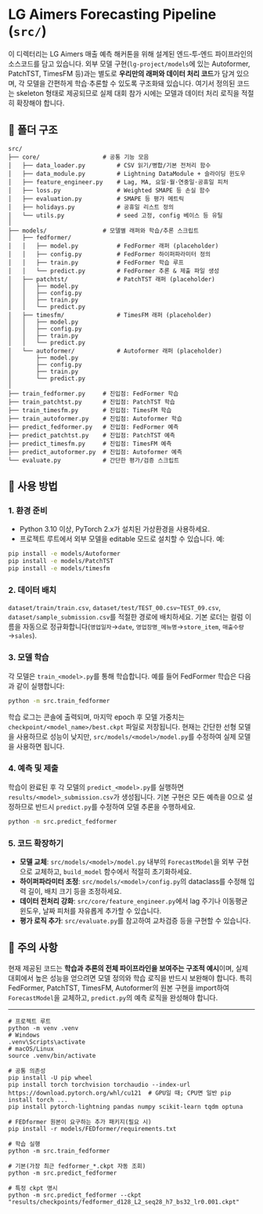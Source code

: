 # LG Aimers Forecasting Pipeline (`src/`)

이 디렉터리는 LG Aimers 매출 예측 해커톤을 위해 설계된
엔드‑투‑엔드 파이프라인의 소스코드를 담고 있습니다.  외부
모델 구현(`lg‑project/models`에 있는 Autoformer, PatchTST, TimesFM
등)과는 별도로 **우리만의 래퍼와 데이터 처리 코드**가 담겨
있으며, 각 모델을 간편하게 학습·추론할 수 있도록 구조화돼
있습니다.  여기서 정의된 코드는 skeleton 형태로 제공되므로
실제 대회 참가 시에는 모델과 데이터 처리 로직을 적절히
확장해야 합니다.

## 📂 폴더 구조

```
src/
├── core/                  # 공통 기능 모음
│   ├── data_loader.py         # CSV 읽기/병합/기본 전처리 함수
│   ├── data_module.py         # Lightning DataModule + 슬라이딩 윈도우
│   ├── feature_engineer.py    # Lag, MA, 요일·월·연중일·공휴일 피처
│   ├── loss.py                # Weighted SMAPE 등 손실 함수
│   ├── evaluation.py          # SMAPE 등 평가 메트릭
│   ├── holidays.py            # 공휴일 리스트 정의
│   └── utils.py               # seed 고정, config 베이스 등 유틸
│
├── models/                # 모델별 래퍼와 학습/추론 스크립트
│   ├── fedformer/
│   │   ├── model.py           # FedFormer 래퍼 (placeholder)
│   │   ├── config.py          # FedFormer 하이퍼파라미터 정의
│   │   ├── train.py           # FedFormer 학습 루프
│   │   └── predict.py         # FedFormer 추론 & 제출 파일 생성
│   ├── patchtst/              # PatchTST 래퍼 (placeholder)
│   │   ├── model.py
│   │   ├── config.py
│   │   ├── train.py
│   │   └── predict.py
│   ├── timesfm/               # TimesFM 래퍼 (placeholder)
│   │   ├── model.py
│   │   ├── config.py
│   │   ├── train.py
│   │   └── predict.py
│   └── autoformer/            # Autoformer 래퍼 (placeholder)
│       ├── model.py
│       ├── config.py
│       ├── train.py
│       └── predict.py
│
├── train_fedformer.py     # 진입점: FedFormer 학습
├── train_patchtst.py      # 진입점: PatchTST 학습
├── train_timesfm.py       # 진입점: TimesFM 학습
├── train_autoformer.py    # 진입점: Autoformer 학습
├── predict_fedformer.py   # 진입점: FedFormer 예측
├── predict_patchtst.py    # 진입점: PatchTST 예측
├── predict_timesfm.py     # 진입점: TimesFM 예측
├── predict_autoformer.py  # 진입점: Autoformer 예측
└── evaluate.py            # 간단한 평가/검증 스크립트
```

## 🔧 사용 방법

### 1. 환경 준비

* Python 3.10 이상, PyTorch 2.x가 설치된 가상환경을 사용하세요.
* 프로젝트 루트에서 외부 모델을 editable 모드로 설치할 수 있습니다. 예:

```bash
pip install -e models/Autoformer
pip install -e models/PatchTST
pip install -e models/timesfm
```

### 2. 데이터 배치

`dataset/train/train.csv`, `dataset/test/TEST_00.csv`–`TEST_09.csv`, `dataset/sample_submission.csv`를 적절한 경로에 배치하세요.  기본 로더는 컬럼 이름을 자동으로 정규화합니다(`영업일자`→`date`, `영업장명_메뉴명`→`store_item`, `매출수량`→`sales`).

### 3. 모델 학습

각 모델은 ``train_<model>.py``를 통해 학습합니다.  예를 들어 FedFormer 학습은 다음과 같이 실행합니다:

```bash
python -m src.train_fedformer
```

학습 로그는 콘솔에 출력되며, 마지막 epoch 후 모델 가중치는 `checkpoint/<model_name>/best.ckpt` 파일로 저장됩니다.  현재는 간단한 선형 모델을 사용하므로 성능이 낮지만, `src/models/<model>/model.py`를 수정하여 실제 모델을 사용하면 됩니다.

### 4. 예측 및 제출

학습이 완료된 후 각 모델의 `predict_<model>.py`를 실행하면 `results/<model>_submission.csv`가 생성됩니다.  기본 구현은 모든 예측을 0으로 설정하므로 반드시 `predict.py`를 수정하여 모델 추론을 수행하세요.

```bash
python -m src.predict_fedformer
```

### 5. 코드 확장하기

* **모델 교체**: `src/models/<model>/model.py` 내부의 `ForecastModel`을 외부 구현으로 교체하고, `build_model` 함수에서 적절히 초기화하세요.
* **하이퍼파라미터 조정**: `src/models/<model>/config.py`의 dataclass를 수정해 입력 길이, 배치 크기 등을 조정하세요.
* **데이터 전처리 강화**: `src/core/feature_engineer.py`에서 lag 주기나 이동평균 윈도우, 날짜 피처를 자유롭게 추가할 수 있습니다.
* **평가 로직 추가**: `src/evaluate.py`를 참고하여 교차검증 등을 구현할 수 있습니다.

## 📢 주의 사항

현재 제공된 코드는 **학습과 추론의 전체 파이프라인을 보여주는 구조적 예시**이며, 실제 대회에서 높은 성능을 얻으려면 모델 정의와 학습 로직을 반드시 보완해야 합니다.  특히 FedFormer, PatchTST, TimesFM, Autoformer의 원본 구현을 import하여 `ForecastModel`을 교체하고, `predict.py`의 예측 로직을 완성해야 합니다.


---
```
# 프로젝트 루트
python -m venv .venv
# Windows
.venv\Scripts\activate
# macOS/Linux
source .venv/bin/activate

# 공통 의존성
pip install -U pip wheel
pip install torch torchvision torchaudio --index-url https://download.pytorch.org/whl/cu121  # GPU일 때; CPU면 일반 pip install torch ...
pip install pytorch-lightning pandas numpy scikit-learn tqdm optuna

# FEDformer 원본이 요구하는 추가 패키지(필요 시)
pip install -r models/FEDformer/requirements.txt

# 학습 실행
python -m src.train_fedformer

# 기본(가장 최근 fedformer_*.ckpt 자동 조회)
python -m src.predict_fedformer

# 특정 ckpt 명시
python -m src.predict_fedformer --ckpt "results/checkpoints/fedformer_d128_L2_seq28_h7_bs32_lr0.001.ckpt"

```


